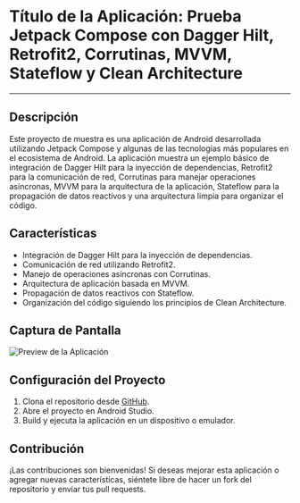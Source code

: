 # Título de la Aplicación: Prueba Jetpack Compose con Dagger Hilt, Retrofit2, Corrutinas, MVVM, Stateflow y Clean Architecture

---

## Descripción
Este proyecto de muestra es una aplicación de Android desarrollada utilizando Jetpack Compose y algunas de las tecnologías más populares en el ecosistema de Android. La aplicación muestra un ejemplo básico de integración de Dagger Hilt para la inyección de dependencias, Retrofit2 para la comunicación de red, Corrutinas para manejar operaciones asíncronas, MVVM para la arquitectura de la aplicación, Stateflow para la propagación de datos reactivos y una arquitectura limpia para organizar el código.

## Características
- Integración de Dagger Hilt para la inyección de dependencias.
- Comunicación de red utilizando Retrofit2.
- Manejo de operaciones asíncronas con Corrutinas.
- Arquitectura de aplicación basada en MVVM.
- Propagación de datos reactivos con Stateflow.
- Organización del código siguiendo los principios de Clean Architecture.

## Captura de Pantalla
![Preview de la Aplicación](preview.gif)

## Configuración del Proyecto
1. Clona el repositorio desde [GitHub](https://github.com/thecomediandan/Project-Android-Kotlin-JetpackCompose-Marvel-Unlimited-Api).
2. Abre el proyecto en Android Studio.
3. Build y ejecuta la aplicación en un dispositivo o emulador.

## Contribución
¡Las contribuciones son bienvenidas! Si deseas mejorar esta aplicación o agregar nuevas características, siéntete libre de hacer un fork del repositorio y enviar tus pull requests.
